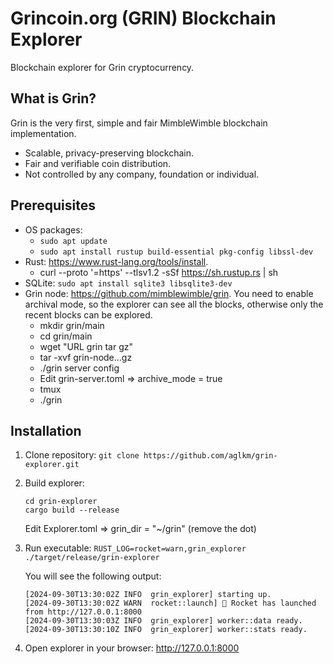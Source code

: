 # Grincoin.org (GRIN) Blockchain Explorer
Blockchain explorer for Grin cryptocurrency.

## What is Grin?
Grin is the very first, simple and fair MimbleWimble blockchain implementation.

- Scalable, privacy-preserving blockchain.
- Fair and verifiable coin distribution.
- Not controlled by any company, foundation or individual.

## Prerequisites

- OS packages:
     + `sudo apt update`
     + `sudo apt install rustup build-essential pkg-config libssl-dev`
- Rust: https://www.rust-lang.org/tools/install.
     + curl --proto '=https' --tlsv1.2 -sSf https://sh.rustup.rs | sh
- SQLite: `sudo apt install sqlite3 libsqlite3-dev`
- Grin node: https://github.com/mimblewimble/grin. You need to enable archival mode, so the explorer can see all the blocks, otherwise only the recent blocks can be explored.
     + mkdir grin/main
     + cd grin/main
     + wget "URL grin tar gz"
     + tar -xvf grin-node...gz
     + ./grin server config
     + Edit grin-server.toml => archive_mode = true
     + tmux
     + ./grin 

## Installation

1. Clone repository: `git clone https://github.com/aglkm/grin-explorer.git`
2. Build explorer:
   ```
   cd grin-explorer
   cargo build --release
   ```
   Edit Explorer.toml => grin_dir = "~/grin" (remove the dot)
4. Run executable: `RUST_LOG=rocket=warn,grin_explorer ./target/release/grin-explorer`

   You will see the following output:

   ```
   [2024-09-30T13:30:02Z INFO  grin_explorer] starting up.
   [2024-09-30T13:30:02Z WARN  rocket::launch] 🚀 Rocket has launched from http://127.0.0.1:8000
   [2024-09-30T13:30:03Z INFO  grin_explorer] worker::data ready.
   [2024-09-30T13:30:10Z INFO  grin_explorer] worker::stats ready.
   ```

5. Open explorer in your browser: http://127.0.0.1:8000

